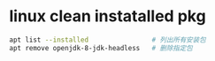 # linux clean instatalled pkg

```sh
apt list --installed                # 列出所有安装包
apt remove openjdk-8-jdk-headless   # 删除指定包
```
